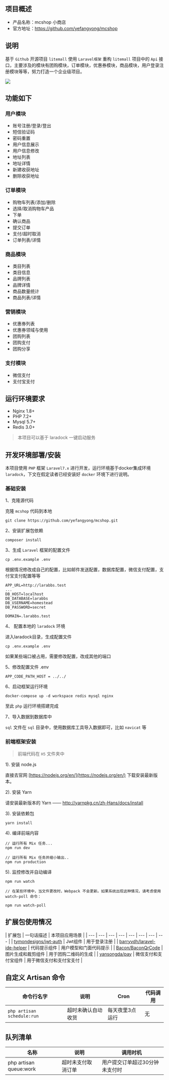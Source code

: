## 项目概述

- 产品名称：mcshop 小商店
- 官方地址：https://github.com/yefangyong/mcshop

## 说明

基于 `Github` 开源项目 `litemall` 使用 `Laravel框架` 重构 `litemall` 项目中的 `Api` 接口，主要涉及的模块有团购模块，订单模块，优惠券模块，商品模块，用户登录注册模块等等，努力打造一个企业级项目。

![](https://gitee.com/yefangyong/blog-image/raw/master/png/20210104104203.png)

## 功能如下

### 用户模块

- 账号注册/登录/登出
- 短信验证码
- 密码重置
- 用户信息展示
- 用户信息修改
- 地址列表
- 地址详情
- 新建收获地址
- 删除收获地址

### 订单模块

- 购物车列表/添加/删除
- 选择/取消购物车产品
- 下单
- 确认商品
- 提交订单
- 支付/超时取消
- 订单列表/详情

### 商品模块

- 类目列表
- 类目信息
- 品牌列表
- 品牌详情
- 商品数量统计
- 商品列表/详情

### 营销模块

- 优惠券列表
- 优惠券领域与使用
- 团购列表
- 团购支付
- 团购分享

### 支付模块

- 微信支付
- 支付宝支付

## 运行环境要求

- Nginx 1.8+
- PHP 7.2+
- Mysql 5.7+
- Redis 3.0+

> 本项目可以基于 laradock 一键启动服务

## 开发环境部署/安装

本项目使用 `PHP` 框架 `Laravel7.x` 进行开发，运行环境基于docker集成环境 `laradock`，下文在假定读者已经安装好 `docker` 环境下进行说明。

### 基础安装

1、克隆源代码

克隆 `mcshop` 代码到本地

```
git clone https://github.com/yefangyong/mcshop.git
```

2、安装扩展包依赖

```
composer install
```

3、生成 `Laravel`  框架的配置文件

```
cp .env.example .env
```

根据情况修改成自己的配置，比如邮件发送配置，数据库配置，微信支付配置，支付宝支付配置等等

```
APP_URL=http://larabbs.test
...
DB_HOST=localhost
DB_DATABASE=larabbs
DB_USERNAME=homestead
DB_PASSWORD=secret

DOMAIN=.larabbs.test
```

4、 配置本地的 `laradock` 环境

进入laradock目录，生成配置文件

```
cp .env.example .env
```

如果某些端口被占用，需要修改配置，改成其他的端口

5、修改配置文件 .env

```
APP_CODE_PATH_HOST = ../../ 
```

6、启动框架运行环境

```
docker-compose up -d workspace redis mysql nginx
```

至此 `php` 运行环境搭建完成

7、导入数据到数据库中

`sql` 文件在 `sql` 目录中，使用数据库工具导入数据即可，比如 `navicat` 等

### 前端框架安装

> 前端代码在 `H5` 文件夹中

1). 安装 node.js

直接去官网 [https://nodejs.org/en/](https://nodejs.org/en/) 下载安装最新版本。

2). 安装 Yarn

请安装最新版本的 Yarn —— http://yarnpkg.cn/zh-Hans/docs/install

3). 安装依赖包

```shell
yarn install
```

4). 编译前端内容

```shell
// 运行所有 Mix 任务...
npm run dev

// 运行所有 Mix 任务并缩小输出..
npm run production
```

5). 监控修改并自动编译

```shell
npm run watch

// 在某些环境中，当文件更改时，Webpack 不会更新。如果系统出现这种情况，请考虑使用 watch-poll 命令：

npm run watch-poll
```

## 扩展包使用情况

| 扩展包 | 一句话描述 | 本项目应用场景 |
| --- | --- | --- | --- | --- | --- | --- | --- |
| [tymondesigns/jwt-auth](github.com/tymondesigns/jwt-auth) | Jwt组件 | 用于登录注册 |
| [barryvdh/laravel-ide-helper](https://github.com/barryvdh/laravel-ide-helper) | 代码提示组件 | 用户模型和门面代码提示  |
| [Bacon/BaconQrCode](https://github.com/Bacon/BaconQrCode) | 图片生成和裁剪组件 | 用于团购二维码的生成 |
| [yansongda/pay](https://github.com/yansongda/pay) | 微信支付和支付宝组件 | 用于微信支付和支付宝支付 |


## 自定义 Artisan 命令

| 命令行名字 | 说明 | Cron | 代码调用 |
| --- | --- | --- | --- |
| `php artisan schedule:run` |  超时未确认自动收货 | 每天夜里3点运行 | 无 |

## 队列清单

| 名称 | 说明 | 调用时机 |
| --- | --- | --- |
| php artisan queue:work | 超时未支付取消订单 | 用户提交订单超过30分钟未支付时 |
